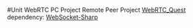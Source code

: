 #Unit WebRTC PC Project 
Remote Peer Project [WebRTC_Quest](https://github.com/gtk2k/WebRTC_Quest)  
dependency: [WebSocket-Sharp](https://github.com/sta/websocket-sharp)
